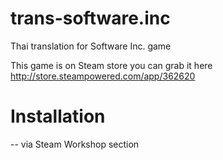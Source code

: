 # trans-software.inc
Thai translation for Software Inc. game

This game is on Steam store you can grab it here http://store.steampowered.com/app/362620

# Installation
-- via Steam Workshop section
